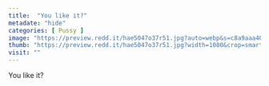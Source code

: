 ```yaml
---
title:  "You like it?"
metadate: "hide"
categories: [ Pussy ]
image: "https://preview.redd.it/hae5047o37r51.jpg?auto=webp&s=c8a9aaa402292e7cdb91cfac61203acb4238bb34"
thumb: "https://preview.redd.it/hae5047o37r51.jpg?width=1080&crop=smart&auto=webp&s=b6fc72ed0753d370e49fd2d9ba4845dcbe3cd4e3"
visit: ""
---
```

You like it?
